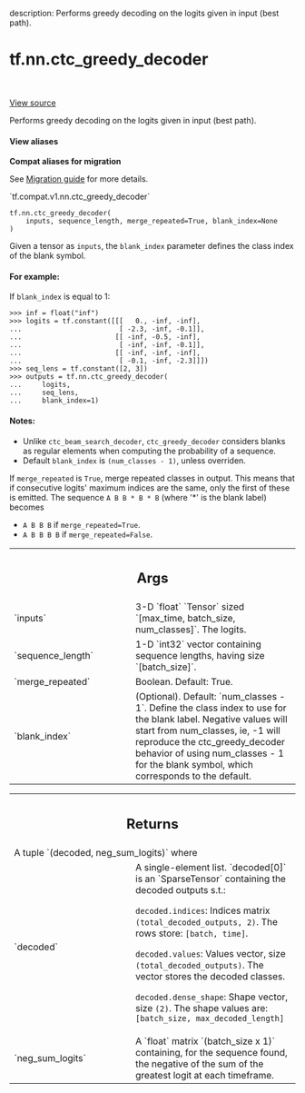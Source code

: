 description: Performs greedy decoding on the logits given in input (best path).

<div itemscope itemtype="http://developers.google.com/ReferenceObject">
<meta itemprop="name" content="tf.nn.ctc_greedy_decoder" />
<meta itemprop="path" content="Stable" />
</div>

# tf.nn.ctc_greedy_decoder

<!-- Insert buttons and diff -->

<table class="tfo-notebook-buttons tfo-api nocontent" align="left">

</table>

<a target="_blank" class="external" href="/code/stable/tensorflow/python/ops/ctc_ops.py">View source</a>



Performs greedy decoding on the logits given in input (best path).

<section class="expandable">
  <h4 class="showalways">View aliases</h4>
  <p>
<b>Compat aliases for migration</b>
<p>See
<a href="https://www.tensorflow.org/guide/migrate">Migration guide</a> for
more details.</p>
<p>`tf.compat.v1.nn.ctc_greedy_decoder`</p>
</p>
</section>

<pre class="devsite-click-to-copy prettyprint lang-py tfo-signature-link">
<code>tf.nn.ctc_greedy_decoder(
    inputs, sequence_length, merge_repeated=True, blank_index=None
)
</code></pre>



<!-- Placeholder for "Used in" -->

Given a tensor as `inputs`, the `blank_index` parameter defines the class
index of the blank symbol.

#### For example:



If `blank_index` is equal to 1:

```
>>> inf = float("inf")
>>> logits = tf.constant([[[   0., -inf, -inf],
...                        [ -2.3, -inf, -0.1]],
...                       [[ -inf, -0.5, -inf],
...                        [ -inf, -inf, -0.1]],
...                       [[ -inf, -inf, -inf],
...                        [ -0.1, -inf, -2.3]]])
>>> seq_lens = tf.constant([2, 3])
>>> outputs = tf.nn.ctc_greedy_decoder(
...     logits,
...     seq_lens,
...     blank_index=1)
```

#### Notes:



- Unlike `ctc_beam_search_decoder`, `ctc_greedy_decoder` considers blanks
  as regular elements when computing the probability of a sequence.
- Default `blank_index` is `(num_classes - 1)`, unless overriden.

If `merge_repeated` is `True`, merge repeated classes in output.
This means that if consecutive logits' maximum indices are the same,
only the first of these is emitted.  The sequence `A B B * B * B` (where '*'
is the blank label) becomes

  * `A B B B` if `merge_repeated=True`.
  * `A B B B B` if `merge_repeated=False`.

<!-- Tabular view -->
 <table class="responsive fixed orange">
<colgroup><col width="214px"><col></colgroup>
<tr><th colspan="2"><h2 class="add-link">Args</h2></th></tr>

<tr>
<td>
`inputs`
</td>
<td>
3-D `float` `Tensor` sized `[max_time, batch_size, num_classes]`.
The logits.
</td>
</tr><tr>
<td>
`sequence_length`
</td>
<td>
1-D `int32` vector containing sequence lengths, having size
`[batch_size]`.
</td>
</tr><tr>
<td>
`merge_repeated`
</td>
<td>
Boolean.  Default: True.
</td>
</tr><tr>
<td>
`blank_index`
</td>
<td>
(Optional). Default: `num_classes - 1`. Define the class index
to use for the blank label. Negative values will start from num_classes,
ie, -1 will reproduce the ctc_greedy_decoder behavior of using
num_classes - 1 for the blank symbol, which corresponds to the default.
</td>
</tr>
</table>



<!-- Tabular view -->
 <table class="responsive fixed orange">
<colgroup><col width="214px"><col></colgroup>
<tr><th colspan="2"><h2 class="add-link">Returns</h2></th></tr>
<tr class="alt">
<td colspan="2">
A tuple `(decoded, neg_sum_logits)` where
</td>
</tr>
<tr>
<td>
`decoded`
</td>
<td>
A single-element list. `decoded[0]`
is an `SparseTensor` containing the decoded outputs s.t.:

`decoded.indices`: Indices matrix `(total_decoded_outputs, 2)`.
  The rows store: `[batch, time]`.

`decoded.values`: Values vector, size `(total_decoded_outputs)`.
  The vector stores the decoded classes.

`decoded.dense_shape`: Shape vector, size `(2)`.
  The shape values are: `[batch_size, max_decoded_length]`
</td>
</tr><tr>
<td>
`neg_sum_logits`
</td>
<td>
A `float` matrix `(batch_size x 1)` containing, for the
sequence found, the negative of the sum of the greatest logit at each
timeframe.
</td>
</tr>
</table>

